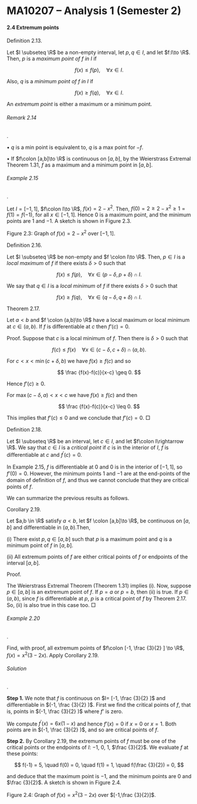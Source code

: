 MA10207 – Analysis 1 (Semester 2)
=================================

#### 2.4 Extremum points

Deﬁnition 2.13. 

Let $I \subseteq \R$ be a non-empty interval, let $p,q \in I$, and let $f:I\to \R$. Then, $p$ is a _maximum point of $f$ in $I$_ if

$$ f(x) \leq f(p) , \quad \forall x\in I. $$

Also, $q$ is a _minimum point of $f$ in $I$_ if

$$ f(x) \geq f(q) ,\quad \forall x \in I. $$

An _extremum point_ is either a maximum or a minimum point.

###### Remark 2.14

. 

• $q$ is a min point is equivalent to, $q$ is a max point for $-f$.

• If $f\colon [a,b]\to \R$ is continuous on $[a,b]$, by the Weierstrass Extremal Theorem 1.31, $f$ as a maximum and a minimum point in $[a,b]$.

###### Example 2.15

. 

Let $I=[-1,1]$, $f\colon I\to \R$, $f(x) = 2-x^2$. Then, $f(0) = 2 \geq 2-x^2\geq 1=f(1)=f(-1)$, for all $x \in [-1,1]$. Hence $0$ is a maximum point, and the minimum points are $1$ and $-1$. A sketch is shown in Figure 2.3.

Figure 2.3: Graph of $f(x) = 2-x^2$ over $[-1,1]$.

Deﬁnition 2.16. 

Let $I \subseteq \R$ be non-empty and $f \colon I\to \R$. Then, $p\in I$ is a _local maximum_ of $f$ if there exists $\delta > 0$ such that

$$ f(x) \leq f(p), \quad \forall x \in (p-\delta ,p+\delta ) \cap I . $$

We say that $q \in I$ is a _local minimum_ of $f$ if there exists $\delta > 0$ such that

$$ f(x) \geq f(q) , \quad \forall x \in (q-\delta ,q+\delta ) \cap I . $$

Theorem 2.17. 

Let $a<b$ and $f \colon (a,b)\to \R$ have a local maximum or local minimum at $c\in (a,b)$. If $f$ is diﬀerentiable at $c$ then $f’(c) = 0$.

Proof. Suppose that $c$ is a local minimum of $f$. Then there is $\delta >0$ such that

$$ f(c) \leq f(x) \quad \forall x\in (c-\delta ,c+\delta ) \cap (a,b). $$

For $c<x <\min (c+\delta ,b)$ we have $f(x) \geq f(c)$ and so

$$ \frac {f(x)-f(c)}{x-c} \geq 0. $$

Hence $f’(c) \geq 0$.

For $\max (c-\delta ,a) < x < c$ we have $f(x) \geq f(c)$ and then

$$ \frac {f(x)-f(c)}{x-c} \leq 0. $$

This implies that $f’(c) \leq 0$ and we conclude that $f’(c)=0$.  □

Deﬁnition 2.18. 

Let $I \subseteq \R$ be an interval, let $c \in I$, and let $f\colon I\rightarrow \R$. We say that $c \in I$ is a _critical point_ if $c$ is in the interior of $I$, $f$ is diﬀerentiable at $c$ and $f^\prime (c) = 0$.

In Example 2.15, $f$ is diﬀerentiable at $0$ and $0$ is in the interior of $[-1,1]$, so $f’(0)=0$. However, the minimum points $1$ and $-1$ are at the end-points of the domain of deﬁnition of $f$, and thus we cannot conclude that they are critical points of $f$.

We can summarize the previous results as follows.

Corollary 2.19. 

Let $a,b \in \R$ satisfy $a < b$, let $f \colon [a,b]\to \R$, be continuous on $[a,b]$ and diﬀerentiable in $(a,b)$.Then,

(i) There exist $p,q\in [a,b]$ such that $p$ is a maximum point and $q$ is a minimum point of $f$ in $[a,b]$.

(ii) All extremum points of $f$ are either critical points of $f$ or endpoints of the interval $[a,b]$.

Proof.

The Weierstrass Extremal Theorem (Theorem 1.31) implies (i). Now, suppose $p\in [a,b]$ is an extremum point of $f$. If $p = a$ or $p=b$, then (ii) is true. If $p \in (a,b)$, since $f$ is diﬀerentiable at $p$, $p$ is a critical point of $f$ by Theorem 2.17. So, (ii) is also true in this case too.  □

###### Example 2.20

. 

Find, with proof, all extremum points of $f\colon [-1, \frac {3}{2} ] \to \R$, $f(x) = x^2(3-2x)$. Apply Corollary 2.19.

###### Solution

. 

**Step 1.** We note that $f$ is continuous on $I= [-1, \frac {3}{2} ]$ and diﬀerentiable in $(-1, \frac {3}{2} )$. First we ﬁnd the critical points of $f$, that is, points in $(-1, \frac {3}{2} )$ where $f’$ is zero.

We compute $f^\prime (x) = 6x(1-x)$ and hence $f’(x) = 0$ if $x=0$ or $x=1$. Both points are in $(-1, \frac {3}{2} )$, and so are critical points of $f$.

**Step 2.** By Corollary 2.19, the extremum points of $f$ must be one of the critical points or the endpoints of $I$: $-1$, $0$, $1$, $\frac {3}{2}$. We evaluate $f$ at these points:

$$ f(-1) = 5, \quad f(0) = 0, \quad f(1) = 1, \quad f(\frac {3}{2}) = 0, $$

and deduce that the maximum point is $-1$, and the minimum points are $0$ and $\frac {3}{2}$. A sketch is shown in Figure 2.4.

Figure 2.4: Graph of $f(x) = x^2(3-2x)$ over $[-1,\frac {3}{2}]$.